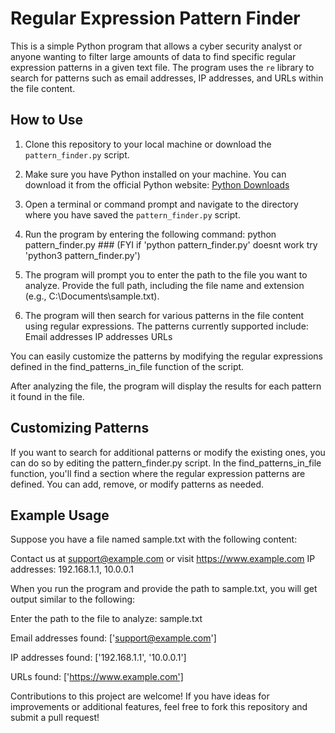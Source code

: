 # Regular Expression Pattern Finder

This is a simple Python program that allows a cyber security analyst or anyone wanting to filter large amounts of data to find specific regular expression patterns in a given text file. The program uses the `re` library to search for patterns such as email addresses, IP addresses, and URLs within the file content.

## How to Use

1. Clone this repository to your local machine or download the `pattern_finder.py` script.

2. Make sure you have Python installed on your machine. You can download it from the official Python website: [Python Downloads](https://www.python.org/downloads/)

3. Open a terminal or command prompt and navigate to the directory where you have saved the `pattern_finder.py` script.

4. Run the program by entering the following command: python pattern_finder.py ### (FYI if 'python pattern_finder.py' doesnt work try 'python3 pattern_finder.py')

5. The program will prompt you to enter the path to the file you want to analyze. Provide the full path, including the file name and extension (e.g., C:\Documents\sample.txt).

6. The program will then search for various patterns in the file content using regular expressions. The patterns currently supported include:
    Email addresses
    IP addresses
    URLs

You can easily customize the patterns by modifying the regular expressions defined in the find_patterns_in_file function of the script.

After analyzing the file, the program will display the results for each pattern it found in the file.

## Customizing Patterns

If you want to search for additional patterns or modify the existing ones, you can do so by editing the pattern_finder.py script. In the find_patterns_in_file function, you'll find a section where the regular expression patterns are defined. You can add, remove, or modify patterns as needed.

## Example Usage

Suppose you have a file named sample.txt with the following content:


Contact us at support@example.com or visit https://www.example.com
IP addresses: 192.168.1.1, 10.0.0.1

When you run the program and provide the path to sample.txt, you will get output similar to the following:

Enter the path to the file to analyze: sample.txt

Email addresses found: ['support@example.com']

IP addresses found: ['192.168.1.1', '10.0.0.1']

URLs found: ['https://www.example.com']

Contributions to this project are welcome! If you have ideas for improvements or additional features, feel free to fork this repository and submit a pull request!



